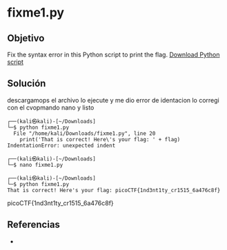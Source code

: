 # fixme1.py 
## Objetivo  
Fix the syntax error in this Python script to print the flag. [Download Python script](https://artifacts.picoctf.net/c/39/fixme1.py)
## Solución  
descargamops el archivo 
lo ejecute y me dio error de identacion lo corregi con el cvopmando nano y listo 
```shell
┌──(kali㉿kali)-[~/Downloads]
└─$ python fixme1.py 
  File "/home/kali/Downloads/fixme1.py", line 20
    print('That is correct! Here\'s your flag: ' + flag)
IndentationError: unexpected indent
                                                                             
┌──(kali㉿kali)-[~/Downloads]
└─$ nano fixme1.py 
                                                                                                
┌──(kali㉿kali)-[~/Downloads]
└─$ python fixme1.py
That is correct! Here's your flag: picoCTF{1nd3nt1ty_cr1515_6a476c8f}

```
picoCTF{1nd3nt1ty_cr1515_6a476c8f}

## Referencias
- []()